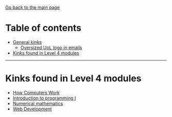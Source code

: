[Go back to the main page](https://github.com/world-class/REPL)

# Table of contents
<!-- vim-markdown-toc GFM -->

* [General kinks](#general-kinks)
    * [Oversized UoL logo in emails](#oversized-uol-logo-in-emails)
* [Kinks found in Level 4 modules](#kinks-found-in-level-4-modules)

<!-- vim-markdown-toc -->

---



# Kinks found in Level 4 modules
- [How Computers Work](../kinks/level4/how_computers_work/README.md)
- [Introduction to programming I](../kinks/level4/introduction_to_programming_i/README.md)
- [Numerical mathematics](../kinks/level4/numerical_mathematics/README.md)
- [Web Development](../kinks/level4/web_development/README.md)
